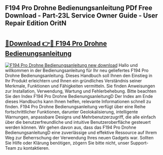 ## F194 Pro Drohne Bedienungsanleitung PDf Free Download - Part-23L Service Owner Guide - User Repair Edition OritN

# <h2><a href="http://df2z2b8.blite.top/?on=F194+Pro+Drohne+Bedienungsanleitung">🔗Download 👉🔴 F194 Pro Drohne Bedienungsanleitung</a></h2>

[![F194 Pro Drohne Bedienungsanleitung new download](https://i.imgur.com/lujVjoI.png)](http://df2z2b8.blite.top/?on=F194+Pro+Drohne+Bedienungsanleitung)
Hallo und willkommen in der Bedienungsanleitung für Ihr neu geliefertes F194 Pro Drohne Bedienungsanleitung. Dieses Handbuch soll Ihnen den Einstieg in Ihr Produkt erleichtern und Ihnen ein gründliches Verständnis seiner Merkmale, Funktionen und Fähigkeiten vermitteln. Sie finden Anweisungen zur Installation, Verwendung, Wartung und Fehlerbehebung. Bitte beachten Sie den Index F194 Pro Drohne BedienungsanleitungD Der Index am Ende dieses Handbuchs kann Ihnen helfen, relevante Informationen schnell zu finden. F194 Pro Drohne Bedienungsanleitung verfügt über eine Reihe fortschrittlicher Funktionen, darunter Geolokalisierung, intelligente Warnungen, anpassbare Designs und Mehrbenutzerzugriff, die alle einfach über die benutzerfreundliche und intuitive Benutzeroberfläche gesteuert werden können. Wir gehen davon aus, dass das F194 Pro Drohne BedienungsanleitungD eine zuverlässige und effektive Ressource auf Ihrem Weg zur Beherrschung der Verwendung Ihres neuen Gadgets war. Sollten Sie Hilfe oder Klärung benötigen, zögern Sie bitte nicht, unser Support-Team zu kontaktieren.
